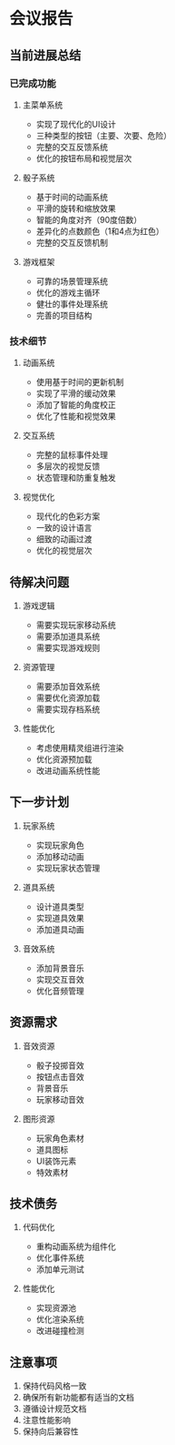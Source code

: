 # 会议报告

## 当前进展总结
### 已完成功能
1. 主菜单系统
   - 实现了现代化的UI设计
   - 三种类型的按钮（主要、次要、危险）
   - 完整的交互反馈系统
   - 优化的按钮布局和视觉层次

2. 骰子系统
   - 基于时间的动画系统
   - 平滑的旋转和缩放效果
   - 智能的角度对齐（90度倍数）
   - 差异化的点数颜色（1和4点为红色）
   - 完整的交互反馈机制

3. 游戏框架
   - 可靠的场景管理系统
   - 优化的游戏主循环
   - 健壮的事件处理系统
   - 完善的项目结构

### 技术细节
1. 动画系统
   - 使用基于时间的更新机制
   - 实现了平滑的缓动效果
   - 添加了智能的角度校正
   - 优化了性能和视觉效果

2. 交互系统
   - 完整的鼠标事件处理
   - 多层次的视觉反馈
   - 状态管理和防重复触发

3. 视觉优化
   - 现代化的色彩方案
   - 一致的设计语言
   - 细致的动画过渡
   - 优化的视觉层次

## 待解决问题
1. 游戏逻辑
   - 需要实现玩家移动系统
   - 需要添加道具系统
   - 需要实现游戏规则

2. 资源管理
   - 需要添加音效系统
   - 需要优化资源加载
   - 需要实现存档系统

3. 性能优化
   - 考虑使用精灵组进行渲染
   - 优化资源预加载
   - 改进动画系统性能

## 下一步计划
1. 玩家系统
   - 实现玩家角色
   - 添加移动动画
   - 实现玩家状态管理

2. 道具系统
   - 设计道具类型
   - 实现道具效果
   - 添加道具动画

3. 音效系统
   - 添加背景音乐
   - 实现交互音效
   - 优化音频管理

## 资源需求
1. 音效资源
   - 骰子投掷音效
   - 按钮点击音效
   - 背景音乐
   - 玩家移动音效

2. 图形资源
   - 玩家角色素材
   - 道具图标
   - UI装饰元素
   - 特效素材

## 技术债务
1. 代码优化
   - 重构动画系统为组件化
   - 优化事件系统
   - 添加单元测试

2. 性能优化
   - 实现资源池
   - 优化渲染系统
   - 改进碰撞检测

## 注意事项
1. 保持代码风格一致
2. 确保所有新功能都有适当的文档
3. 遵循设计规范文档
4. 注意性能影响
5. 保持向后兼容性
